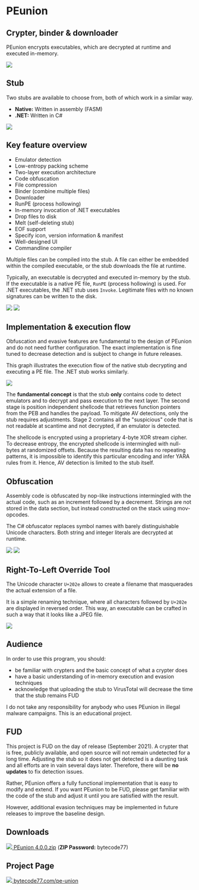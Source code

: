 # PEunion

## Crypter, binder & downloader

PEunion encrypts executables, which are decrypted at runtime and executed in-memory.

![](https://bytecode77.com/images/pages/pe-union/runpe.png)

## Stub

Two stubs are available to choose from, both of which work in a similar way.

* **Native:** Written in assembly (FASM)
* **.NET:** Written in C#

![](https://bytecode77.com/images/pages/pe-union/stub.png)

## Key feature overview

* Emulator detection
* Low-entropy packing scheme
* Two-layer execution architecture
* Code obfuscation
* File compression
* Binder (combine multiple files)
* Downloader
* RunPE (process hollowing)
* In-memory invocation of .NET executables
* Drop files to disk
* Melt (self-deleting stub)
* EOF support
* Specify icon, version information & manifest
* Well-designed UI
* Commandline compiler

Multiple files can be compiled into the stub. A file can either be embedded within the compiled executable, or the stub downloads the file at runtime.

Typically, an executable is decrypted and executed in-memory by the stub. If the executable is a native PE file, `RunPE` (process hollowing) is used. For .NET executables, the .NET stub uses `Invoke`. Legitimate files with no known signatures can be written to the disk.

[![](https://bytecode77.com/images/pages/pe-union/drop.thumb.jpg)](https://bytecode77.com/images/pages/pe-union/drop.png)
[![](https://bytecode77.com/images/pages/pe-union/items.thumb.jpg)](https://bytecode77.com/images/pages/pe-union/items.png)

## Implementation & execution flow

Obfuscation and evasive features are fundamental to the design of PEunion and do not need further configuration. The exact implementation is fine tuned to decrease detection and is subject to change in future releases.

This graph illustrates the execution flow of the native stub decrypting and executing a PE file. The .NET stub works similarly.

![](https://bytecode77.com/images/pages/pe-union/execution-flow-light.png)

The **fundamental concept** is that the stub **only** contains code to detect emulators and to decrypt and pass execution to the next layer. The second stage is position independent shellcode that retrieves function pointers from the PEB and handles the payload. To mitigate AV detections, only the stub requires adjustments. Stage 2 contains all the "suspicious" code that is not readable at scantime and not decrypted, if an emulator is detected.

The shellcode is encrypted using a proprietary 4-byte XOR stream cipher. To decrease entropy, the encrypted shellcode is intermingled with null-bytes at randomized offsets. Because the resulting data has no repeating patterns, it is impossible to identify this particular encoding and infer YARA rules from it. Hence, AV detection is limited to the stub itself.

## Obfuscation

Assembly code is obfuscated by nop-like instructions intermingled with the actual code, such as an increment followed by a decrement. Strings are not stored in the data section, but instead constructed on the stack using mov-opcodes.

The C# obfuscator replaces symbol names with barely distinguishable Unicode characters. Both string and integer literals are decrypted at runtime.

[![](https://bytecode77.com/images/pages/pe-union/obfuscation.png)](https://bytecode77.com/images/pages/pe-union/obfuscation.png)
[![](https://bytecode77.com/images/pages/pe-union/obfuscation-dotnet.thumb.jpg)](https://bytecode77.com/images/pages/pe-union/obfuscation-dotnet.png)

## Right-To-Left Override Tool

The Unicode character `U+202e` allows to create a filename that masquerades the actual extension of a file.

It is a simple renaming technique, where all characters followed by `U+202e` are displayed in reversed order. This way, an executable can be crafted in such a way that it looks like a JPEG file.

![](https://bytecode77.com/images/pages/pe-union/rtlo.png)

## Audience

In order to use this program, you should:

* be familiar with crypters and the basic concept of what a crypter does
* have a basic understanding of in-memory execution and evasion techniques
* acknowledge that uploading the stub to VirusTotal will decrease the time that the stub remains FUD

I do not take any responsibility for anybody who uses PEunion in illegal malware campaigns. This is an educational project.

## FUD

This project is FUD on the day of release (September 2021). A crypter that is free, publicly available, and open source will not remain undetected for a long time. Adjusting the stub so it does not get detected is a daunting task and all efforts are in vain several days later. Therefore, there will be **no updates** to fix detection issues.

Rather, PEunion offers a fully functional implementation that is easy to modify and extend. If you want PEunion to be FUD, please get familiar with the code of the stub and adjust it until you are satisfied with the result.

However, additional evasion techniques may be implemented in future releases to improve the baseline design.

## Downloads

[![](https://bytecode77.com/public/fileicons/zip.png) PEunion 4.0.0.zip](https://downloads.bytecode77.com/PEunion%204.0.0.zip)
(**ZIP Password:** bytecode77)

## Project Page

[![](https://bytecode77.com/public/favicon16.png) bytecode77.com/pe-union](https://bytecode77.com/pe-union)